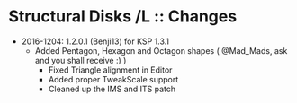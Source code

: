 # Structural Disks /L :: Changes

* 2016-1204: 1.2.0.1 (Benji13) for KSP 1.3.1
	+ Added Pentagon, Hexagon and Octagon shapes ( @Mad_Mads, ask and you shall receive :) )
		- Fixed Triangle alignment in Editor
		- Added proper TweakScale support
		- Cleaned up the IMS and ITS patch
